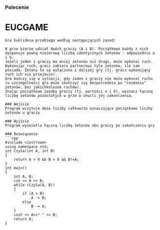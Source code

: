 ### Polecenie
# EUCGAME
```
Gra Euklidesa przebiega według następujących zasad:

W grze bierze udział dwóch graczy (A i B). Początkowo każdy z nich dysponuje pewną niezerową liczbą identycznych żetonów - odpowiednio a i b.
Jeżeli jeden z graczy ma mniej żetonów niż drugi, może wykonać ruch. Wykonując ruch, gracz zabiera partnerowi tyle żetonów, ile sam posiada. Żetony te są wyłączone z dalszej gry (tj. gracz wykonujący ruch ich nie przejmuje).
Gra kończy się w sytuacji, gdy żaden z graczy nie może wykonać ruchu (w szczególności gra może skończyć się bezpośrednio po "rozdaniu" żetonów, bez jakichkolwiek ruchów).
Znając początkowe zasoby graczy (tj. wartości a i b), wyznacz łączną liczbę żetonów pozostałych w grze w chwili jej zakończenia.

### Wejście
Program wczytuje dwie liczby całkowite oznaczające początkowe liczby żetonów u graczy

### Wyjście
Program wyświetla łączną liczbę żetonów obu graczy po zakończeniu gry

### Rozwiązanie
```cpp
#include <iostream>
using namespace std;
int CzySa(int A, int B)
{
	return A > 0 && B > 0 && B!=A;
}
int main()
{
	int A, B;
	cin >> A >> B;
	while (CzySa(A, B))
	{
		if (A > B)
			A -= B;
		else
			B -= A;
	}
	cout << A<<" " << B;
	return 0;
}
```